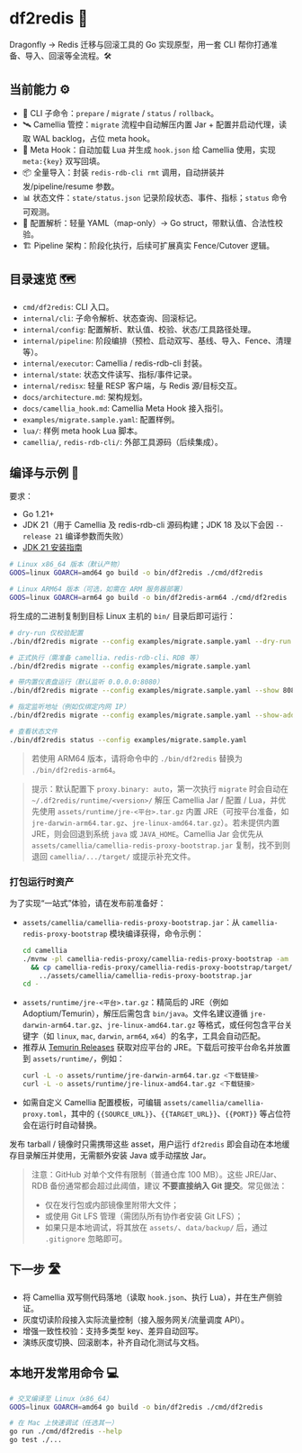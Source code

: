 # df2redis 🚀

Dragonfly → Redis 迁移与回滚工具的 Go 实现原型，用一套 CLI 帮你打通准备、导入、回滚等全流程。🛠️

## 当前能力 ⚙️
- 🧭 CLI 子命令：`prepare` / `migrate` / `status` / `rollback`。
- 🛰️ Camellia 管控：`migrate` 流程中自动解压内置 Jar + 配置并启动代理，读取 WAL backlog，占位 meta hook。
- 🧩 Meta Hook：自动加载 Lua 并生成 `hook.json` 给 Camellia 使用，实现 `meta:{key}` 双写回填。
- 📦 全量导入：封装 `redis-rdb-cli rmt` 调用，自动拼装并发/pipeline/resume 参数。
- 📊 状态文件：`state/status.json` 记录阶段状态、事件、指标；`status` 命令可观测。
- 🧰 配置解析：轻量 YAML（map-only）→ Go struct，带默认值、合法性校验。
- 🏗️ Pipeline 架构：阶段化执行，后续可扩展真实 Fence/Cutover 逻辑。

## 目录速览 🗺️

- `cmd/df2redis`: CLI 入口。
- `internal/cli`: 子命令解析、状态查询、回滚标记。
- `internal/config`: 配置解析、默认值、校验、状态/工具路径处理。
- `internal/pipeline`: 阶段编排（预检、启动双写、基线、导入、Fence、清理等）。
- `internal/executor`: Camellia / redis-rdb-cli 封装。
- `internal/state`: 状态文件读写、指标/事件记录。
- `internal/redisx`: 轻量 RESP 客户端，与 Redis 源/目标交互。
- `docs/architecture.md`: 架构规划。
- `docs/camellia_hook.md`: Camellia Meta Hook 接入指引。
- `examples/migrate.sample.yaml`: 配置样例。
- `lua/`: 样例 meta hook Lua 脚本。
- `camellia/`, `redis-rdb-cli/`: 外部工具源码（后续集成）。

## 编译与示例 🧪

要求：
- Go 1.21+
- JDK 21（用于 Camellia 及 redis-rdb-cli 源码构建；JDK 18 及以下会因 `--release 21` 编译参数而失败）
- [JDK 21 安装指南](docs/jdk-setup.md)

```bash
# Linux x86_64 版本（默认产物）
GOOS=linux GOARCH=amd64 go build -o bin/df2redis ./cmd/df2redis

# Linux ARM64 版本（可选，如需在 ARM 服务器部署）
GOOS=linux GOARCH=arm64 go build -o bin/df2redis-arm64 ./cmd/df2redis
```

将生成的二进制复制到目标 Linux 主机的 `bin/` 目录后即可运行：

```bash
# dry-run 仅校验配置
./bin/df2redis migrate --config examples/migrate.sample.yaml --dry-run

# 正式执行（需准备 camellia、redis-rdb-cli、RDB 等）
./bin/df2redis migrate --config examples/migrate.sample.yaml

# 带内置仪表盘运行（默认监听 0.0.0.0:8080）
./bin/df2redis migrate --config examples/migrate.sample.yaml --show 8080

# 指定监听地址（例如仅绑定内网 IP）
./bin/df2redis migrate --config examples/migrate.sample.yaml --show-addr 0.0.0.0:8080

# 查看状态文件
./bin/df2redis status --config examples/migrate.sample.yaml
```

> 若使用 ARM64 版本，请将命令中的 `./bin/df2redis` 替换为 `./bin/df2redis-arm64`。

> 提示：默认配置下 `proxy.binary: auto`，第一次执行 `migrate` 时会自动在 `~/.df2redis/runtime/<version>/` 解压 Camellia Jar / 配置 / Lua，并优先使用 `assets/runtime/jre-<平台>.tar.gz` 内置 JRE（可按平台准备，如 `jre-darwin-arm64.tar.gz`、`jre-linux-amd64.tar.gz`）。若未提供内置 JRE，则会回退到系统 `java` 或 `JAVA_HOME`。Camellia Jar 会优先从 `assets/camellia/camellia-redis-proxy-bootstrap.jar` 复制，找不到则退回 `camellia/.../target/` 或提示补充文件。

### 打包运行时资产

为了实现“一站式”体验，请在发布前准备好：

- `assets/camellia/camellia-redis-proxy-bootstrap.jar`：从 `camellia-redis-proxy-bootstrap` 模块编译获得，命令示例：
  ```bash
  cd camellia
  ./mvnw -pl camellia-redis-proxy/camellia-redis-proxy-bootstrap -am package \
    && cp camellia-redis-proxy/camellia-redis-proxy-bootstrap/target/camellia-redis-proxy-bootstrap-*.jar \
      ../assets/camellia/camellia-redis-proxy-bootstrap.jar
  cd -
  ```
- `assets/runtime/jre-<平台>.tar.gz`：精简后的 JRE（例如 Adoptium/Temurin），解压后需包含 `bin/java`。文件名建议遵循 `jre-darwin-arm64.tar.gz`、`jre-linux-amd64.tar.gz` 等格式，或任何包含平台关键字（如 `linux`, `mac`, `darwin`, `arm64`, `x64`）的名字，工具会自动匹配。
- 推荐从 [Temurin Releases](https://adoptium.net/zh-CN/temurin/releases) 获取对应平台的 JRE。下载后可按平台命名并放置到 `assets/runtime/`，例如：
  ```bash
  curl -L -o assets/runtime/jre-darwin-arm64.tar.gz <下载链接>
  curl -L -o assets/runtime/jre-linux-amd64.tar.gz <下载链接>
  ```
- 如需自定义 Camellia 配置模板，可编辑 `assets/camellia/camellia-proxy.toml`，其中的 `{{SOURCE_URL}}`、`{{TARGET_URL}}`、`{{PORT}}` 等占位符会在运行时自动替换。

发布 tarball / 镜像时只需携带这些 asset，用户运行 `df2redis` 即会自动在本地缓存目录解压并使用，无需额外安装 Java 或手动摆放 Jar。

> 注意：GitHub 对单个文件有限制（普通仓库 100 MB）。这些 JRE/Jar、RDB 备份通常都会超过此阈值，建议 **不要直接纳入 Git 提交**。常见做法：
> - 仅在发行包或内部镜像里附带大文件；
> - 或使用 Git LFS 管理（需团队所有协作者安装 Git LFS）；
> - 如果只是本地调试，将其放在 `assets/`、`data/backup/` 后，通过 `.gitignore` 忽略即可。

## 下一步 🛣️
- 将 Camellia 双写侧代码落地（读取 `hook.json`、执行 Lua），并在生产侧验证。
- 灰度切读阶段接入实际流量控制（接入服务网关/流量调度 API）。
- 增强一致性校验：支持多类型 key、差异自动回写。
- 演练灰度切换、回滚剧本，补齐自动化测试与文档。

## 本地开发常用命令 💻

```bash
# 交叉编译至 Linux（x86_64）
GOOS=linux GOARCH=amd64 go build -o bin/df2redis ./cmd/df2redis

# 在 Mac 上快速调试（任选其一）
go run ./cmd/df2redis --help
go test ./...
```
